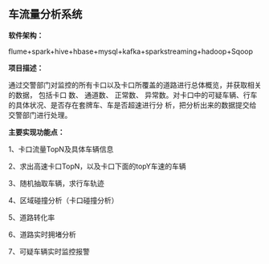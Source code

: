 ## 车流量分析系统

**软件架构：**

flume+spark+hive+hbase+mysql+kafka+sparkstreaming+hadoop+Sqoop

**项目描述：**

通过交警部门对监控的所有卡口以及卡口所覆盖的道路进行总体概览，并获取相关的数据， 包括卡口
数、 通道数、 正常数、 异常数。对卡口中的可疑车辆、行车的具体状况、是否存在套牌车、车是否超速进行分
析，把分析出来的数据提交给交警部门进行处理。

**主要实现功能点：**

1、卡口流量TopN及具体车辆信息

2、求出高速卡口TopN，以及卡口下面的topY车速的车辆

3、随机抽取车辆，求行车轨迹

4、区域碰撞分析（卡口碰撞分析）

5、道路转化率

6、道路实时拥堵分析

7、可疑车辆实时监控报警